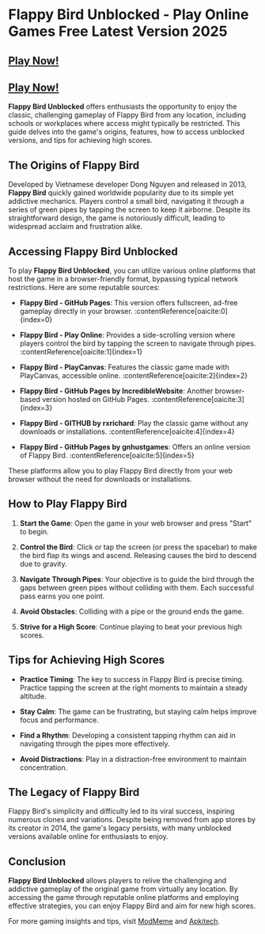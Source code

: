 # Flappy Bird Unblocked - Play Online Games Free Latest Version 2025

## [Play Now!](https://modmeme.com/)

## [Play Now!](https://apkitech.com/)

**Flappy Bird Unblocked** offers enthusiasts the opportunity to enjoy the classic, challenging gameplay of Flappy Bird from any location, including schools or workplaces where access might typically be restricted. This guide delves into the game's origins, features, how to access unblocked versions, and tips for achieving high scores.

## The Origins of Flappy Bird

Developed by Vietnamese developer Dong Nguyen and released in 2013, **Flappy Bird** quickly gained worldwide popularity due to its simple yet addictive mechanics. Players control a small bird, navigating it through a series of green pipes by tapping the screen to keep it airborne. Despite its straightforward design, the game is notoriously difficult, leading to widespread acclaim and frustration alike.

## Accessing Flappy Bird Unblocked

To play **Flappy Bird Unblocked**, you can utilize various online platforms that host the game in a browser-friendly format, bypassing typical network restrictions. Here are some reputable sources:

- **Flappy Bird - GitHub Pages**: This version offers fullscreen, ad-free gameplay directly in your browser. :contentReference[oaicite:0]{index=0}

- **Flappy Bird - Play Online**: Provides a side-scrolling version where players control the bird by tapping the screen to navigate through pipes. :contentReference[oaicite:1]{index=1}

- **Flappy Bird - PlayCanvas**: Features the classic game made with PlayCanvas, accessible online. :contentReference[oaicite:2]{index=2}

- **Flappy Bird - GitHub Pages by IncredibleWebsite**: Another browser-based version hosted on GitHub Pages. :contentReference[oaicite:3]{index=3}

- **Flappy Bird - GITHUB by rxrichard**: Play the classic game without any downloads or installations. :contentReference[oaicite:4]{index=4}

- **Flappy Bird - GitHub Pages by gnhustgames**: Offers an online version of Flappy Bird. :contentReference[oaicite:5]{index=5}

These platforms allow you to play Flappy Bird directly from your web browser without the need for downloads or installations.

## How to Play Flappy Bird

1. **Start the Game**: Open the game in your web browser and press "Start" to begin.

2. **Control the Bird**: Click or tap the screen (or press the spacebar) to make the bird flap its wings and ascend. Releasing causes the bird to descend due to gravity.

3. **Navigate Through Pipes**: Your objective is to guide the bird through the gaps between green pipes without colliding with them. Each successful pass earns you one point.

4. **Avoid Obstacles**: Colliding with a pipe or the ground ends the game.

5. **Strive for a High Score**: Continue playing to beat your previous high scores.

## Tips for Achieving High Scores

- **Practice Timing**: The key to success in Flappy Bird is precise timing. Practice tapping the screen at the right moments to maintain a steady altitude.

- **Stay Calm**: The game can be frustrating, but staying calm helps improve focus and performance.

- **Find a Rhythm**: Developing a consistent tapping rhythm can aid in navigating through the pipes more effectively.

- **Avoid Distractions**: Play in a distraction-free environment to maintain concentration.

## The Legacy of Flappy Bird

Flappy Bird's simplicity and difficulty led to its viral success, inspiring numerous clones and variations. Despite being removed from app stores by its creator in 2014, the game's legacy persists, with many unblocked versions available online for enthusiasts to enjoy.

## Conclusion

**Flappy Bird Unblocked** allows players to relive the challenging and addictive gameplay of the original game from virtually any location. By accessing the game through reputable online platforms and employing effective strategies, you can enjoy Flappy Bird and aim for new high scores.

For more gaming insights and tips, visit [ModMeme](https://modmeme.com/) and [Apkitech](https://apkitech.com/).
